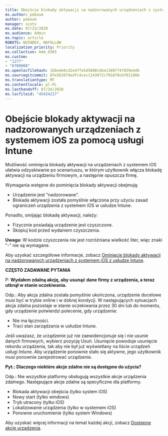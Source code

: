 ```yaml
---
title: Obejście blokady aktywacji na nadzorowanych urządzeniach z systemem iOS za pomocą usługi Intune
ms.author: pebaum
author: pebaum
manager: scotv
ms.date: 07/23/2020
ms.audience: Admin
ms.topic: article
ROBOTS: NOINDEX, NOFOLLOW
localization_priority: Priority
ms.collection: Adm_O365
ms.custom:
- "1277"
- "6700008"
ms.openlocfilehash: 16be4e0cd2e47fe5d5888cbbe1380774f859e4d6
ms.sourcegitcommit: 07e56267dedfc4cec1143072c791670cbf81186b
ms.translationtype: MT
ms.contentlocale: pl-PL
ms.lasthandoff: 07/24/2020
ms.locfileid: "45424217"
---
```

# <a name="bypass-activation-lock-on-supervised-ios-devices-with-intune"></a>Obejście blokady aktywacji na nadzorowanych urządzeniach z systemem iOS za pomocą usługi Intune

Możliwość ominięcia blokady aktywacji na urządzeniach z systemem iOS ułatwia odzyskiwanie po scenariuszu, w którym użytkownik włącza blokadę aktywacji na urządzeniu firmowym, a następnie opuszcza firmę.

Wymagania wstępne do pominięcia blokady aktywacji obejmują:

- Urządzenie jest "nadzorowane".
- Blokada aktywacji została pomyślnie włączona przy użyciu zasad ograniczeń urządzenia z systemem iOS w usłudze Intune.

Ponadto, omijając blokadę aktywacji, należy:

- Fizycznie posiadają urządzenie jest czyszczone.
- Skopiuj kod przed wydaniem czyszczenia.

**Uwaga:** W kodzie czyszczenia nie jest rozróżniana wielkość liter, więc znaki "-" nie są wymagane.

Aby uzyskać szczegółowe informacje, zobacz [Ominięcie blokady aktywacji na nadzorowanych urządzeniach z systemem iOS z usłudze Intune](https://docs.microsoft.com/intune/device-activation-lock-bypass).

**CZĘSTO ZADAWANE PYTANIA**

P: **Wydałem zdalną akcję, aby usunąć dane firmy z urządzenia, a teraz utknął w stanie oczekiwania.**

Odp.: Aby akcja zdalna została pomyślnie ukończona, urządzenie docelowe musi być w trybie online i w dobrej kondycji. W następujących sytuacjach akcja zdalna pozostaje w stanie oczekiwania przez 30 dni lub do momentu, gdy urządzenie potwierdzi polecenie, gdy urządzenie:

- Nie ma łączności.
- Traci stan zarządzania w usłudze Intune.

Jeśli uważasz, że urządzenie już nie zaewidencjonuje się i nie usunie danych firmowych, wybierz pozycję Usuń. Usunięcie powoduje usunięcie rekordu urządzenia, tak aby nie był już wyświetlany na liście urządzeń usługi Intune. Aby urządzenie ponownie stało się aktywne, jego użytkownik musi ponownie zarejestrować urządzenie.

**Pyt.: Dlaczego niektóre akcje zdalne nie są dostępne do użycia?**

Odp.: Nie wszystkie platformy obsługują wszystkie akcje urządzenia zdalnego. Następujące akcje zdalne są specyficzne dla platformy.

- Blokada aktywacji obejścia (tylko system iOS)
- Nowy start (tylko windows)
- Tryb utracony (tylko iOS)
- Lokalizowanie urządzenia (tylko w systemem iOS)
- Ponowne uruchomienie (tylko system Windows)

Aby uzyskać więcej informacji na temat każdej akcji, zobacz [Dostępne akcje urządzenia](https://docs.microsoft.com/intune/device-management#available-device-actions).